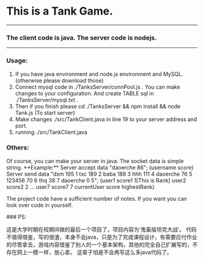 # This is a Tank Game.
----------
### The client code is java. The server code is nodejs.
---------
### Usage:
1. If you have java environment and node.js environment and MySQL.(otherwise please download those)
2. Connect mysql code in ./TanksServer/connPool.js . You can make changes to your configuration. And create TABLE sql in ./TanksServer/mysql.txt .
3. Then if you finish please cd ./TanksServer && npm install && node Tank.js (To start server)
4. Make changes ./src/TankClient.java in line 19 to your server address and port.
5. running ./src/TankClient.java

### Others:
<p>
Of course, you can make your server in java. 
The socket data is simple string.
**Example:**
	Server accept data "daoerche 86"; 
		(username score)
	Server send data "dxm 195 1 txc 189 2 baba 188 3 hhh 111 4 daoerche 76 5 123456 70 6 thq 38 7 daoerche 0 5"; 
		(user1 score1 1[This is Rank] user2 score2 2 ... user7 score7 7 currentUser score highestRank)
</p>
<p>
The project code have a sufficient number of notes. If you want you can look over code in yourself.
</p>
### PS:
<p>
这是大学时期在校期间做的最后一个项目了，项目内容为‘鬼畜版坦克大战’。
代码不值得借鉴，写的很渣，本身不会java，只是为了完成课程设计，有需要应付作业的尽管拿去，游戏内容借鉴了别人的一个基本架构，其他的完全自己扩展写的，不存在网上一模一样，放心拿。
这辈子怕是不会再写这么多java代码了。
</p>
